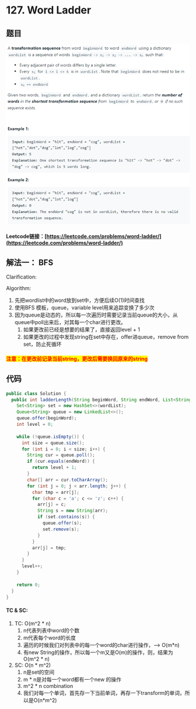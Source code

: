 # 127. Word Ladder

## 题目

![](<../../.gitbook/assets/image (33) (1).png>)

#### Leetcode链接：[https://leetcode.com/problems/word-ladder/](https://leetcode.com/problems/word-ladder/)

## 解法一： BFS

Clarification:&#x20;

Algorithm:&#x20;

1. 先把wordlist中的word放到set中，方便后续O(1)时间查找
2. 使用BFS 模板，queue，variable level用来追踪变换了多少次
3. 因为queue是动态的，所以每一次遍历时需要记录当前queue的大小，从queue中poll出来后，对其每一个char进行更改。
   1. 如果更改前已经是想要的结果了，直接返回level + 1
   2. 如果更改的过程中发现string在set中存在，offer进queue，remove from set，防止死循环

#### <mark style="color:red;">注意：在更改前记录当前string，更改后需要换回原来的string</mark>

## 代码

```java
public class Solution {
  public int ladderLength(String beginWord, String endWord, List<String> wordList) {
    Set<String> set = new HashSet<>(wordList);
    Queue<String> queue = new LinkedList<>();
    queue.offer(beginWord);
    int level = 0;

    while (!queue.isEmpty()) {
      int size = queue.size();
      for (int i = 0; i < size; i++) {
        String cur = queue.poll();
        if (cur.equals(endWord)) { 
          return level + 1;
        }
        char[] arr = cur.toCharArray();
        for (int j = 0; j < arr.length; j++) {
          char tmp = arr[j];
          for (char c = 'a'; c <= 'z'; c++) {
            arr[j] = c;
            String s = new String(arr);
            if (set.contains(s)) {
              queue.offer(s);
              set.remove(s);
            }
          }
          arr[j] = tmp;
        }
      }
      level++;
    }

    return 0;
  }
}

```

#### TC & SC:&#x20;

1. TC: O(m^2 \* n)&#x20;
   1. n代表列表中word的个数
   2. m代表每个word的长度
   3. 遍历的时候我们对列表中的每一个word的char进行操作，--> O(m\*n)
   4. 有new String的操作，所以每一个m又是O(m)的操作，则，结果为 O(m^2 \* n)
2. SC: O(n \* m^2)
   1. n是set的空间
   2. m \* n是对每一个word都有一个new 的操作
   3. m^2 \* n combination
   4. 我们对每一个单词，首先存一下当前单词，再存一下transform的单词，所以是O(n\*m^2)
